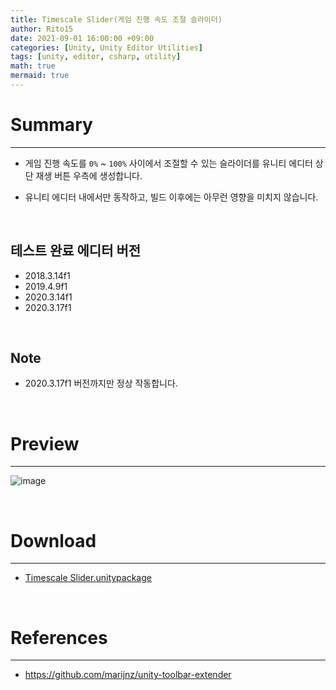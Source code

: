 ```yaml
---
title: Timescale Slider(게임 진행 속도 조절 슬라이더)
author: Rito15
date: 2021-09-01 16:00:00 +09:00
categories: [Unity, Unity Editor Utilities]
tags: [unity, editor, csharp, utility]
math: true
mermaid: true
---
```


# Summary
---
- 게임 진행 속도를 `0%` ~ `100%` 사이에서 조절할 수 있는 슬라이더를 유니티 에디터 상단 재생 버튼 우측에 생성합니다.

- 유니티 에디터 내에서만 동작하고, 빌드 이후에는 아무런 영향을 미치지 않습니다.

<br>

## 테스트 완료 에디터 버전

- 2018.3.14f1
- 2019.4.9f1
- 2020.3.14f1
- 2020.3.17f1

<br>

## Note

- 2020.3.17f1 버전까지만 정상 작동합니다.

<br>

# Preview
---

![image](https://user-images.githubusercontent.com/42164422/131628607-d68fcb8b-05d8-4718-a4a6-01b1f6d63b48.png)

<br>

# Download
---
- [Timescale Slider.unitypackage](https://github.com/rito15/Unity-Useful-Editor-Assets/releases/download/1.04/Timescale-Slider.unitypackage)

<br>


# References
---
- <https://github.com/marijnz/unity-toolbar-extender>